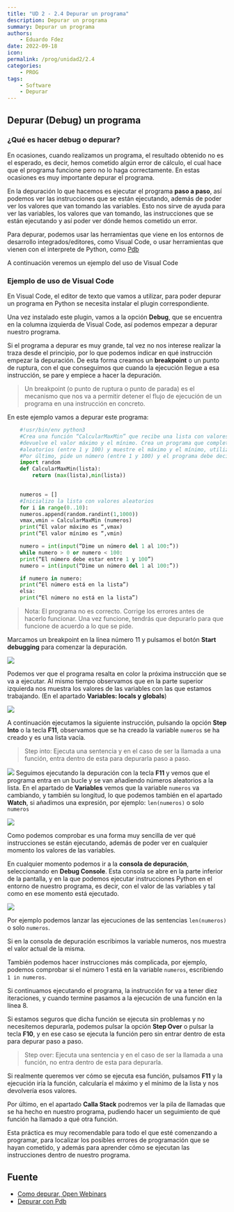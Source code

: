 ```yaml
---
title: "UD 2 - 2.4 Depurar un programa"
description: Depurar un programa
summary: Depurar un programa
authors:
    - Eduardo Fdez
date: 2022-09-18
icon: 
permalink: /prog/unidad2/2.4
categories:
    - PROG
tags:
    - Software
    - Depurar
---
```

## Depurar (Debug) un programa

### ¿Qué es hacer debug o depurar?
En ocasiones, cuando realizamos un programa, el resultado obtenido no es el esperado, es decir, hemos cometido algún error de cálculo, el cual hace que el programa funcione pero no lo haga correctamente. En estas ocasiones es muy importante depurar el programa.

En la depuración lo que hacemos es ejecutar el programa **paso a paso**, así podemos ver las instrucciones que se están ejecutando, además de poder ver los valores que van tomando las variables. Esto nos sirve de ayuda para ver las variables, los valores que van tomando, las instrucciones que se están ejecutando y así poder ver dónde hemos cometido un error.

Para depurar, podemos usar las herramientas que viene en los entornos de desarrollo integrados/editores, como Visual Code, o usar herramientas que vienen con el interprete de Python, como [Pdb](https://realpython.com/python-debugging-pdb/)

A continuación veremos un ejemplo del uso de Visual Code 
### Ejemplo de uso de Visual Code
En Visual Code, el editor de texto que vamos a utilizar, para poder depurar un programa en Python se necesita instalar el plugin correspondiente.

Una vez instalado este plugin, vamos a la opción **Debug**, que se encuentra en la columna izquierda de Visual Code, así podemos empezar a depurar nuestro programa.

Si el programa a depurar es muy grande, tal vez no nos interese realizar la traza desde el principio, por lo que podemos indicar en qué instrucción empezar la depuración. De esta forma creamos un **breakpoint** o un punto de ruptura, con el que conseguimos que cuando la ejecución llegue a esa instrucción, se pare y empiece a hacer la depuración.

>  Un breakpoint (o punto de ruptura o punto de parada) es el mecanismo que nos va a permitir detener el flujo de ejecución de un programa en una instrucción en concreto.

En este ejemplo vamos a depurar este programa:

```Python
	#!usr/bin/env python3
	#Crea una función “CalcularMaxMin” que recibe una lista con valores numéricos y
	#devuelve el valor máximo y el mínimo. Crea un programa que complete una lista de numeros
	#aleatorios (entre 1 y 100) y muestre el máximo y el mínimo, utilizando la función anterior.
	#Por último, pide un número (entre 1 y 100) y el programa debe decir si está en la lista anterior.
	import random
	def CalcularMaxMin(lista):
		return (max(lista),min(lista))

	
	numeros = []
	#Inicializo la lista con valores aleatorios
	for i in range(0..10):
	numeros.append(random.randint(1,1000))
	vmax,vmin = CalcularMaxMin (numeros)
	print(“El valor máximo es “,vmax)
	print(“El valor mínimo es “,vmin)

	numero = int(input(“Dime un número del 1 al 100:”))
	while numero > 0 or numero < 100:
	print(“El número debe estar entre 1 y 100”)
	numero = int(input(“Dime un número del 1 al 100:”))

	if numero in numero:
	print(“El número está en la lista”)
	elsa:
	print(“El número no está en la lista”)		
```
> Nota: El programa no es correcto. Corrige los errores antes de hacerlo funcionar. Una vez funcione, tendrás que depurarlo para que funcione de acuerdo a lo que se pide.

Marcamos un breakpoint en la línea número 11 y pulsamos el botón **Start debugging** para comenzar la depuración.

![](assets/PROG-U2-BreakPoint.png)  

Podemos ver que el programa resalta en color la próxima instrucción que se va a ejecutar. Al mismo tiempo observamos que en la parte superior izquierda nos muestra los valores de las variables con las que estamos trabajando. (En el apartado **Variables: locals y globals**)

![](assets/PROG-U2-Variables.png)

A continuación ejecutamos la siguiente instrucción, pulsando la opción **Step Into** o la tecla **F11**, observamos que se ha creado la variable `numeros` se ha creado y es una lista vacía.

> Step into: Ejecuta una sentencia y en el caso de ser la llamada a una función, entra dentro de esta para depurarla paso a paso. 

![](assets/PROG-U2-StepInto.png)
Seguimos ejecutando la depuración con la tecla **F11** y vemos que el programa entra en un bucle y se van añadiendo números aleatorios a la lista. En el apartado de **Variables** vemos que la variable `numeros` va cambiando, y también su longitud, lo que podemos también en el apartado **Watch**, si añadimos una expresión, por ejemplo: `len(numeros)` o solo `numeros`

![](assets/PROG-U2-Watch.png)

Como podemos comprobar es una forma muy sencilla de ver qué instrucciones se están ejecutando, además de poder ver en cualquier momento los valores de las variables.

En cualquier momento podemos ir a la **consola de depuración**, seleccionando en **Debug Console**. Esta consola se abre en la parte inferior de la pantalla, y en la que podemos ejecutar instrucciones Python en el entorno de nuestro programa, es decir, con el valor de las variables y tal como en ese momento está ejecutado. 

![](assets/PROG-U2-DebugConsole.png)

Por ejemplo podemos lanzar las ejecuciones de las sentencias `len(numeros)` o solo `numeros`.

Si en la consola de depuración escribimos la variable numeros, nos muestra el valor actual de la misma.

También podemos hacer instrucciones más complicada, por ejemplo, podemos comprobar si el número 1 está en la variable `numeros`, escribiendo `1 in numeros`.

Si continuamos ejecutando el programa, la instrucción for va a tener diez iteraciones, y cuando termine pasamos a la ejecución de una función en la línea 8.

Si estamos seguros que dicha función se ejecuta sin problemas y no necesitemos depurarla, podemos pulsar la opción **Step Over** o pulsar la tecla **F10**, y en ese caso se ejecuta la función pero sin entrar dentro de esta para depurar paso a paso.

> Step over: Ejecuta una sentencia y en el caso de ser la llamada a una función, no entra dentro de esta para depurarla.

Si realmente queremos ver cómo se ejecuta esa función, pulsamos **F11** y la ejecución iría la función, calcularía el máximo y el mínimo de la lista y nos devolvería esos valores.

Por último, en el apartado **Calla Stack** podremos ver la pila de llamadas que se ha hecho en nuestro programa, pudiendo hacer un seguimiento de qué función ha llamado a qué otra función.

Esta práctica es muy recomendable para todo el que esté comenzando a programar, para localizar los posibles errores de programación que se hayan cometido, y además para aprender cómo se ejecutan las instrucciones dentro de nuestro programa.


## Fuente

* [Como depurar, Open Webinars](https://openwebinars.net/blog/como-hacer-debug-con-python/)
* [Depurar con Pdb](https://realpython.com/python-debugging-pdb/)
